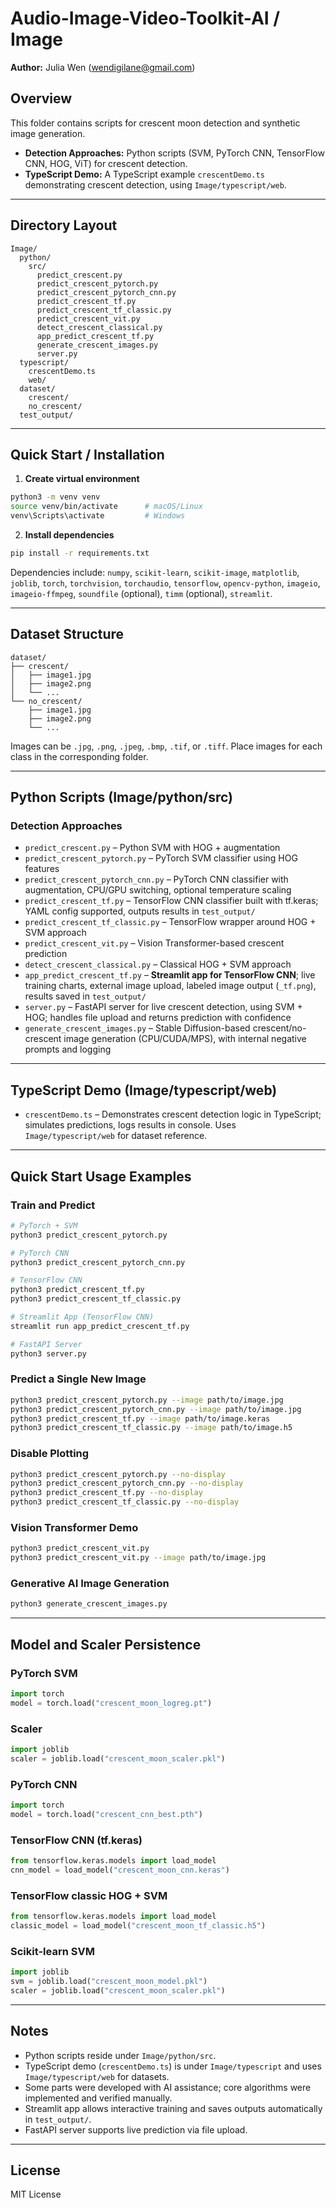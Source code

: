 # Audio-Image-Video-Toolkit-AI / Image
**Author:** Julia Wen (wendigilane@gmail.com)

## Overview
This folder contains scripts for crescent moon detection and synthetic image generation.

- **Detection Approaches:** Python scripts (SVM, PyTorch CNN, TensorFlow CNN, HOG, ViT) for crescent detection.
- **TypeScript Demo:** A TypeScript example `crescentDemo.ts` demonstrating crescent detection, using `Image/typescript/web`.

---

## Directory Layout
```text
Image/
  python/
    src/
      predict_crescent.py
      predict_crescent_pytorch.py
      predict_crescent_pytorch_cnn.py
      predict_crescent_tf.py
      predict_crescent_tf_classic.py
      predict_crescent_vit.py
      detect_crescent_classical.py
      app_predict_crescent_tf.py
      generate_crescent_images.py
      server.py
  typescript/
    crescentDemo.ts
    web/
  dataset/
    crescent/
    no_crescent/
  test_output/
```

---

## Quick Start / Installation

1. **Create virtual environment**  
```bash
python3 -m venv venv
source venv/bin/activate      # macOS/Linux
venv\Scripts\activate         # Windows
```

2. **Install dependencies**  
```bash
pip install -r requirements.txt
```  
Dependencies include: `numpy`, `scikit-learn`, `scikit-image`, `matplotlib`, `joblib`, `torch`, `torchvision`, `torchaudio`, `tensorflow`, `opencv-python`, `imageio`, `imageio-ffmpeg`, `soundfile` (optional), `timm` (optional), `streamlit`.

---

## Dataset Structure
```
dataset/
├── crescent/
│   ├── image1.jpg
│   ├── image2.png
│   └── ...
└── no_crescent/
    ├── image1.jpg
    ├── image2.png
    └── ...
```
Images can be `.jpg`, `.png`, `.jpeg`, `.bmp`, `.tif`, or `.tiff`. Place images for each class in the corresponding folder.

---

## Python Scripts (Image/python/src)

### Detection Approaches
- `predict_crescent.py` – Python SVM with HOG + augmentation  
- `predict_crescent_pytorch.py` – PyTorch SVM classifier using HOG features  
- `predict_crescent_pytorch_cnn.py` – PyTorch CNN classifier with augmentation, CPU/GPU switching, optional temperature scaling  
- `predict_crescent_tf.py` – TensorFlow CNN classifier built with tf.keras; YAML config supported, outputs results in `test_output/`  
- `predict_crescent_tf_classic.py` – TensorFlow wrapper around HOG + SVM approach  
- `predict_crescent_vit.py` – Vision Transformer-based crescent prediction  
- `detect_crescent_classical.py` – Classical HOG + SVM approach  
- `app_predict_crescent_tf.py` – **Streamlit app for TensorFlow CNN**; live training charts, external image upload, labeled image output (`_tf.png`), results saved in `test_output/`  
- `server.py` – FastAPI server for live crescent detection, using SVM + HOG; handles file upload and returns prediction with confidence
- `generate_crescent_images.py` – Stable Diffusion-based crescent/no-crescent image generation (CPU/CUDA/MPS), with internal negative prompts and logging

---

## TypeScript Demo (Image/typescript/web)
- `crescentDemo.ts` – Demonstrates crescent detection logic in TypeScript; simulates predictions, logs results in console. Uses `Image/typescript/web` for dataset reference.

---

## Quick Start Usage Examples

### Train and Predict
```bash
# PyTorch + SVM
python3 predict_crescent_pytorch.py

# PyTorch CNN
python3 predict_crescent_pytorch_cnn.py

# TensorFlow CNN
python3 predict_crescent_tf.py
python3 predict_crescent_tf_classic.py

# Streamlit App (TensorFlow CNN)
streamlit run app_predict_crescent_tf.py

# FastAPI Server
python3 server.py
```

### Predict a Single New Image
```bash
python3 predict_crescent_pytorch.py --image path/to/image.jpg
python3 predict_crescent_pytorch_cnn.py --image path/to/image.jpg
python3 predict_crescent_tf.py --image path/to/image.keras
python3 predict_crescent_tf_classic.py --image path/to/image.h5
```

### Disable Plotting
```bash
python3 predict_crescent_pytorch.py --no-display
python3 predict_crescent_pytorch_cnn.py --no-display
python3 predict_crescent_tf.py --no-display
python3 predict_crescent_tf_classic.py --no-display
```

### Vision Transformer Demo
```bash
python3 predict_crescent_vit.py
python3 predict_crescent_vit.py --image path/to/image.jpg
```

### Generative AI Image Generation
```bash
python3 generate_crescent_images.py
```

---

## Model and Scaler Persistence

### PyTorch SVM
```python
import torch
model = torch.load("crescent_moon_logreg.pt")
```
### Scaler
```python
import joblib
scaler = joblib.load("crescent_moon_scaler.pkl")
```
### PyTorch CNN
```python
import torch
model = torch.load("crescent_cnn_best.pth")
```
### TensorFlow CNN (tf.keras)
```python
from tensorflow.keras.models import load_model
cnn_model = load_model("crescent_moon_cnn.keras")
```
### TensorFlow classic HOG + SVM
```python
from tensorflow.keras.models import load_model
classic_model = load_model("crescent_moon_tf_classic.h5")
```
### Scikit-learn SVM
```python
import joblib
svm = joblib.load("crescent_moon_model.pkl")
scaler = joblib.load("crescent_moon_scaler.pkl")
```

---

## Notes
- Python scripts reside under `Image/python/src`.  
- TypeScript demo (`crescentDemo.ts`) is under `Image/typescript` and uses `Image/typescript/web` for datasets.  
- Some parts were developed with AI assistance; core algorithms were implemented and verified manually.
- Streamlit app allows interactive training and saves outputs automatically in `test_output/`.  
- FastAPI server supports live prediction via file upload.

---

## License
MIT License

